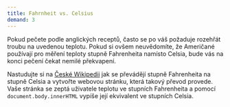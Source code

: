 ```yaml
---
title: Fahrnheit vs. Celsius
demand: 3
---
```


Pokud pečete podle anglických receptů, často se po váš požaduje rozehřát troubu na uvedenou teplotu. Pokud si ovšem neuvědomíte, že Američané používají pro měření teploty stupně Fahrenheita namísto Celsia, bude vás na konci pečení čekat nemilé překvapení.

Nastudujte si na [České Wikipedii](https://cs.wikipedia.org/wiki/Stupe%C5%88_Fahrenheita) jak se převádějí stupně Fahrenheita na stupně Celsia a vytvořte webovou stránku, která takový převod provede. Vaše stránka se zeptá uživatele teplotu ve stupních Fahrenheita a pomocí `document.body.innerHTML` vypíše její ekvivalent ve stupních Celsia.

